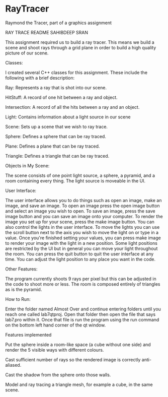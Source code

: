 # RayTracer
Raymond the Tracer, part of a graphics assignment

RAY TRACE README
SAHIBDEEP SRAN

This assignment required us to build a ray tracer.  This means we build a scene and shoot rays through a grid plane in order to 
build a high quality picture of our scene.  

Classes:

I created several C++ classes for this assignment.  These include the following with a brief description:

Ray: Represents a ray that is shot into our scene.

HitStuff: A record of one hit between a ray and object.

Intersection:  A record of all the hits between a ray and an object.

Light:  Contains information about a light source in our scene

Scene:  Sets up a scene that we wish to ray trace.

Sphere:  Defines a sphere that can be ray traced.

Plane:  Defines a plane that can be ray traced. 

Triangle:  Defines a triangle that can be ray traced.


Objects in My Scene:

The scene consists of one point light source, a sphere, a pyramid, and a room containing every thing.  The light source 
is moveable in the UI.  

User Interface:

The user interface allows you to do things such as open an image, make an image, and save an image.
To open an image press the open image button and select an image you wish to open.  To save an image, press the save image
button and you can save an image onto your computer.  To render the image you set up for your scene, press the make 
image button.  You can also control the lights in the user interface.  To move the lights you can use the scroll button next to 
the axis you wish to move the light on or type in a value.  Once you're finished setting your values, you can press make image to 
render your image with the light in a new position.  Some light positions are restricted by the UI but in general 
you can move your light throughout the room.  You can press the quit button to quit the user interface at any time.
You can adjust the light position to any place you want in the code.

Other Features:

The program currently shoots 9 rays per pixel but this can be adjusted in the code to shoot more or less.  The room is composed
entirely of triangles as is the pyramid.


How to Run:

Enter the folder named Almost Over and continue entering folders until you reach one called lab7qtproj.  Open that folder 
then open the file that says lab7.pro within it.  Once that file is run the program using the run command on the bottom left
hand corner of the qt window.


Features implemented

Put the sphere inside a room-like space (a cube without one side) and render the 5 visible
ways with different colours.

Cast sufficient number of rays so the rendered image is correctly anti-aliased.

Cast the shadow from the sphere onto those walls.

Model and ray tracing a triangle mesh, for example a cube, in the same scene.
